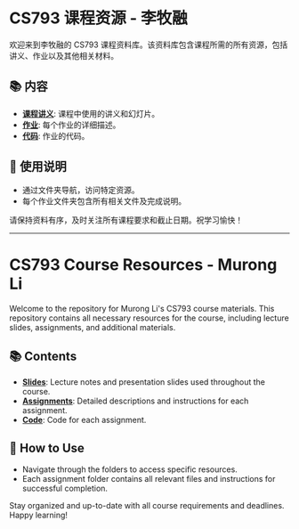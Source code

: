 # CS793 课程资源 - 李牧融

欢迎来到李牧融的 CS793 课程资料库。该资料库包含课程所需的所有资源，包括讲义、作业以及其他相关材料。

## 📚 内容
- **[课程讲义]()**: 课程中使用的讲义和幻灯片。
- **[作业]()**: 每个作业的详细描述。
- **[代码]()**: 作业的代码。

## 📝 使用说明
- 通过文件夹导航，访问特定资源。
- 每个作业文件夹包含所有相关文件及完成说明。

请保持资料有序，及时关注所有课程要求和截止日期。祝学习愉快！

---

# CS793 Course Resources - Murong Li

Welcome to the repository for Murong Li's CS793 course materials. This repository contains all necessary resources for the course, including lecture slides, assignments, and additional materials.

## 📚 Contents
- **[Slides]()**: Lecture notes and presentation slides used throughout the course.
- **[Assignments]()**: Detailed descriptions and instructions for each assignment.
- **[Code]()**: Code for each assignment.

## 📝 How to Use
- Navigate through the folders to access specific resources.
- Each assignment folder contains all relevant files and instructions for successful completion.

Stay organized and up-to-date with all course requirements and deadlines. Happy learning!
